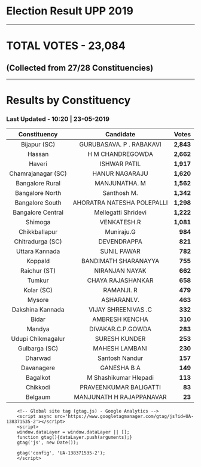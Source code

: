 # Election Result UPP 2019

---
# TOTAL VOTES - 23,084 
## (Collected from 27/28 Constituencies) 


---
# Results by Constituency 

### Last Updated - 10:20 | 23-05-2019 


|   Constituency   |        Candidate         |  Votes  |
|:----------------:|:------------------------:|--------:|
|   Bijapur (SC)   | GURUBASAVA. P . RABAKAVI |**2,843**|
|      Hassan      |     H M CHANDREGOWDA     |**2,662**|
|      Haveri      |       ISHWAR PATIL       |**1,917**|
|Chamrajanagar (SC)|      HANUR NAGARAJU      |**1,620**|
| Bangalore Rural  |      MANJUNATHA. M       |**1,562**|
| Bangalore North  |       Santhosh M.        |**1,342**|
| Bangalore South  |AHORATRA NATESHA POLEPALLI|**1,298**|
|Bangalore Central |   Mellegatti Shridevi    |**1,222**|
|     Shimoga      |       VENKATESH.R        |**1,081**|
|  Chikkballapur   |        Muniraju.G        |  **984**|
| Chitradurga (SC) |       DEVENDRAPPA        |  **821**|
|  Uttara Kannada  |       SUNIL PAWAR        |  **782**|
|     Koppald      |   BANDIMATH SHARANAYYA   |  **755**|
|   Raichur (ST)   |      NIRANJAN NAYAK      |  **662**|
|      Tumkur      |    CHAYA RAJASHANKAR     |  **658**|
|    Kolar (SC)    |        RAMANJI. R        |  **479**|
|      Mysore      |       ASHARANI.V.        |  **463**|
| Dakshina Kannada |   VIJAY SHREENIVAS .C    |  **332**|
|      Bidar       |      AMBRESH KENCHA      |  **310**|
|      Mandya      |    DIVAKAR.C.P.GOWDA     |  **283**|
|Udupi Chikmagalur |      SURESH KUNDER       |  **253**|
|  Gulbarga (SC)   |      MAHESH LAMBANI      |  **230**|
|     Dharwad      |      Santosh Nandur      |  **157**|
|    Davanagere    |       GANESHA B A        |  **149**|
|     Bagalkot     |  M Shashikumar Hlepadi   |  **113**|
|     Chikkodi     |  PRAVEENKUMAR BALIGATTI  |   **83**|
|     Belgaum      | MANJUNATH H RAJAPPANAVAR |   **23**|



        <!-- Global site tag (gtag.js) - Google Analytics -->
        <script async src='https://www.googletagmanager.com/gtag/js?id=UA-138371535-2'></script>
        <script>
        window.dataLayer = window.dataLayer || [];
        function gtag(){dataLayer.push(arguments);}
        gtag('js', new Date());

        gtag('config', 'UA-138371535-2');
        </script>
        